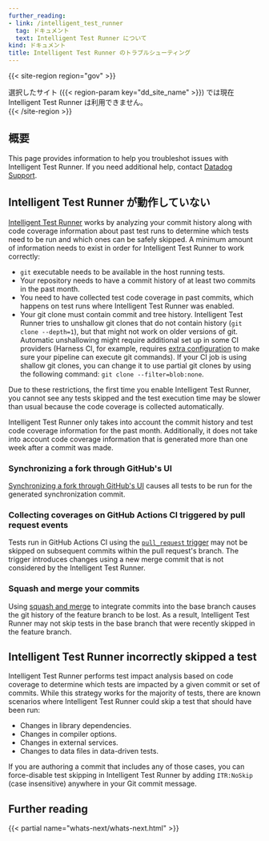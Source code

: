 ```yaml
---
further_reading:
- link: /intelligent_test_runner
  tag: ドキュメント
  text: Intelligent Test Runner について
kind: ドキュメント
title: Intelligent Test Runner のトラブルシューティング
---
```


{{< site-region region="gov" >}}
<div class="alert alert-warning">選択したサイト ({{< region-param key="dd_site_name" >}}) では現在 Intelligent Test Runner は利用できません。</div>
{{< /site-region >}}

## 概要

This page provides information to help you troubleshot issues with Intelligent Test Runner. If you need additional help, contact [Datadog Support][1].

## Intelligent Test Runner が動作していない

[Intelligent Test Runner][2] works by analyzing your commit history along with code coverage information about past test runs to determine which tests need to be run and which ones can be safely skipped. A minimum amount of information needs to exist in order for Intelligent Test Runner to work correctly:

- `git` executable needs to be available in the host running tests.
- Your repository needs to have a commit history of at least two commits in the past month.
- You need to have collected test code coverage in past commits, which happens on test runs where Intelligent Test Runner was enabled.
- Your git clone must contain commit and tree history. Intelligent Test Runner tries to unshallow git clones that do not contain history (`git clone --depth=1`), but that might not work on older versions of git. Automatic unshallowing might require additional set up in some CI providers (Harness CI, for example, requires [extra configuration][3] to make sure your pipeline can execute git commands). If your CI job is using shallow git clones, you can change it to use partial git clones by using the following command: `git clone --filter=blob:none`.

Due to these restrictions, the first time you enable Intelligent Test Runner, you cannot see any tests skipped and the test execution time may be slower than usual because the code coverage is collected automatically.

Intelligent Test Runner only takes into account the commit history and test code coverage information for the past month. Additionally, it does not take into account code coverage information that is generated more than one week after a commit was made.

### Synchronizing a fork through GitHub's UI

[Synchronizing a fork through GitHub's UI][4] causes all tests to be run for the generated synchronization commit.

### Collecting coverages on GitHub Actions CI triggered by pull request events

Tests run in GitHub Actions CI using the [`pull_request` trigger][5] may not be skipped on subsequent commits within the pull request's branch. The trigger introduces changes using a new merge commit that is not considered by the Intelligent Test Runner.

### Squash and merge your commits

Using [squash and merge][6] to integrate commits into the base branch causes the git history of the feature branch to be lost. As a result, Intelligent Test Runner may not skip tests in the base branch that were recently skipped in the feature branch.

## Intelligent Test Runner incorrectly skipped a test

Intelligent Test Runner performs test impact analysis based on code coverage to determine which tests are impacted by a given commit or set of commits. While this strategy works for the majority of tests, there are known scenarios where Intelligent Test Runner could skip a test that should have been run:

- Changes in library dependencies.
- Changes in compiler options.
- Changes in external services.
- Changes to data files in data-driven tests.

If you are authoring a commit that includes any of those cases, you can force-disable test skipping in Intelligent Test Runner by adding `ITR:NoSkip` (case insensitive) anywhere in your Git commit message.

## Further reading

{{< partial name="whats-next/whats-next.html" >}}

[1]: /ja/help/
[2]: /ja/continuous_integration/intelligent_test_runner/
[3]: https://developer.harness.io/kb/continuous-integration/articles/using_git_credentials_from_codebase_connector_in_ci_pipelines_run_step/
[4]: https://docs.github.com/en/pull-requests/collaborating-with-pull-requests/working-with-forks/syncing-a-fork#syncing-a-fork-branch-from-the-web-ui
[5]: https://docs.github.com/en/actions/using-workflows/events-that-trigger-workflows#pull_request
[6]: https://docs.github.com/en/pull-requests/collaborating-with-pull-requests/incorporating-changes-from-a-pull-request/about-pull-request-merges#squash-and-merge-your-commits